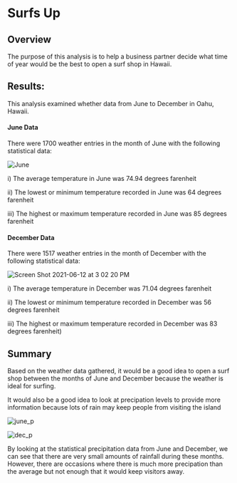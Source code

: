 # Surfs Up

## Overview

The purpose of this analysis is to help a business partner decide what time of year would be the best to open a surf shop in Hawaii. 

## Results: 

This analysis examined whether data from June to December in Oahu, Hawaii. 

#### June Data

There were 1700 weather entries in the month of June with the following statistical data:

![June ](https://user-images.githubusercontent.com/81889167/121786693-a2fa3300-cb8f-11eb-8e39-a90f823e3ae3.png)

i) The average temperature in June was 74.94 degrees farenheit

ii) The lowest or minimum temperature recorded in June was 64 degrees farenheit

iii) The highest or maximum temperature recorded in June was 85 degrees farenheit

#### December Data

There were 1517 weather entries in the month of December with the following statistical data:

![Screen Shot 2021-06-12 at 3 02 20 PM](https://user-images.githubusercontent.com/81889167/121786695-a55c8d00-cb8f-11eb-9631-bc6e9823c1bf.png)

i) The average temperature in December was 71.04 degrees farenheit

ii) The lowest or minimum temperature recorded in December was 56 degrees farenheit

iii) The highest or maximum temperature recorded in December was 83 degrees farenheit)

## Summary

Based on the weather data gathered, it would be a good idea to open a surf shop between the months of June and December because the weather is ideal for surfing.

It would also be a good idea to look at precipation levels to provide more information because lots of rain may keep people from visiting the island

![june_p](https://user-images.githubusercontent.com/81889167/121787174-a04d0d00-cb92-11eb-81fe-04f57258e2d9.png)

![dec_p](https://user-images.githubusercontent.com/81889167/121787176-a17e3a00-cb92-11eb-9f88-242f51fdd8a4.png)

By looking at the statistical precipitation data from June and December, we can see that there are very small amounts of rainfall during these months. However, there are occasions where there is much more precipation than the average but not enough that it would keep visitors away.
